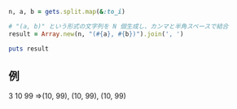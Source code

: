 ```ruby
n, a, b = gets.split.map(&:to_i)

# "(a, b)" という形式の文字列を N 個生成し、カンマと半角スペースで結合
result = Array.new(n, "(#{a}, #{b})").join(', ')

puts result
```

## 例
3 10 99
=>(10, 99), (10, 99), (10, 99)